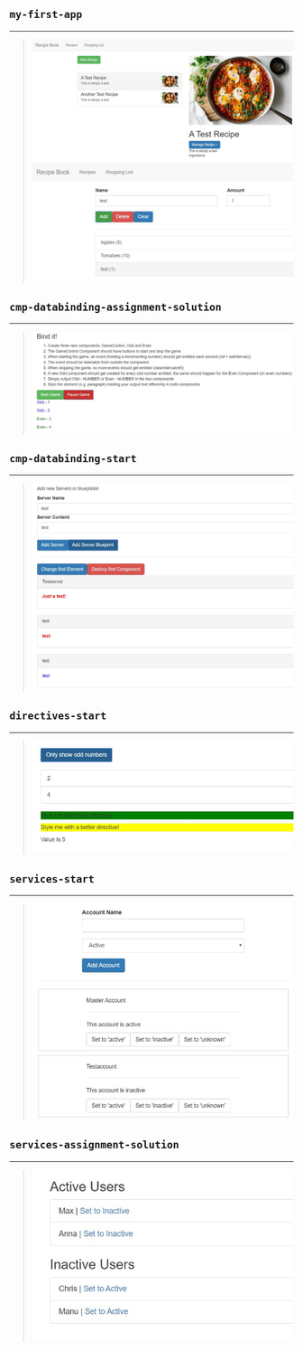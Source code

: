 ## `my-first-app`
---
> ![3-1](./images/my-first-app_1.jpg)
> ![3-2](./images/my-first-app_2.jpg)

## `cmp-databinding-assignment-solution`
---
> ![1](./images/cmp-databinding-assignment-solution.jpg)

## `cmp-databinding-start`
---
> ![2](./images/cmp-databinding-start.jpg)

## `directives-start`
---
> ![4](./images/directives-start.jpg)

## `services-start`
---
> ![5](./images/services-start.jpg)

## `services-assignment-solution`
---
> ![6](./images/services-assignment-solution.jpg)
